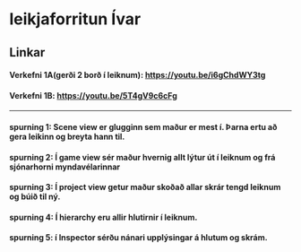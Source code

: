 # leikjaforritun Ívar
## Linkar
#### Verkefni 1A(gerði 2 borð í leiknum): https://youtu.be/i6gChdWY3tg
#### Verkefni 1B: https://youtu.be/5T4gV9c6cFg


--------------------------------------------------------------------------------------------------------
#### spurning 1: Scene view er glugginn sem maður er mest í. Þarna ertu að gera leikinn og breyta hann til.
#### spurning 2: Í game view sér maður hvernig allt lýtur út í leiknum og frá sjónarhorni myndavélarinnar
#### spurning 3: Í project view getur maður skoðað allar skrár tengd leiknum og búið til ný.
#### spurning 4: Í hierarchy eru allir hlutirnir í leiknum.
#### spurning 5: í Inspector sérðu nánari upplýsingar á hlutum og skrám.
